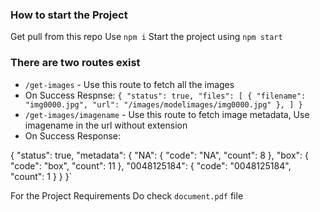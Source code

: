 ### How to start the Project

Get pull from this repo
Use `npm i`
Start the project using `npm start`


### There are two routes exist
 - `/get-images` - Use this route to fetch all the images
  - On Success Respnse: 
  `{
    "status": true,
    "files": [
      {
        "filename": "img0000.jpg",
        "url": "/images/modelimages/img0000.jpg"
      },
    ]
  }`
 - `/get-images/imagename` - Use this route to fetch image metadata, Use imagename in the url without extension
  - On Success Response: 
  
  {
    "status": true,
    "metadata": {
      "NA": {
        "code": "NA",
        "count": 8
      },
      "box": {
        "code": "box",
        "count": 11
      },
      "0048125184": {
        "code": "0048125184",
        "count": 1
      }
    }
  }`

 For the Project Requirements Do check `document.pdf` file